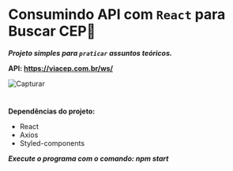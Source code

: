 # Consumindo API com `React` para Buscar CEP🔎

***Projeto simples para `praticar` assuntos teóricos.***

**API: https://viacep.com.br/ws/**

![Capturar](https://user-images.githubusercontent.com/79430646/181168158-2fdb9813-65cc-4ddc-940e-e83103775f5d.PNG)

#

**Dependências do projeto:**
  * React
  * Axios
  * Styled-components
  
   ***Execute o programa com o comando: npm start***
